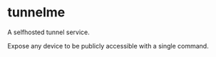 # tunnelme

A selfhosted tunnel service.

Expose any device to be publicly accessible with a single command.
